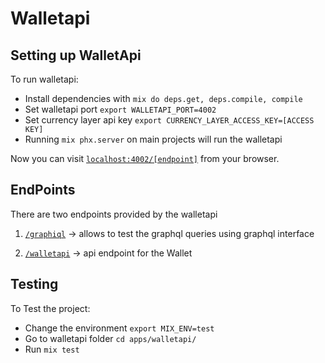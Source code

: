 # Walletapi

## Setting up WalletApi
To run walletapi:

  * Install dependencies with `mix do deps.get, deps.compile, compile`
  * Set walletapi port `export WALLETAPI_PORT=4002`
  * Set currency layer api key `export CURRENCY_LAYER_ACCESS_KEY=[ACCESS KEY]`
  * Running `mix phx.server` on main projects will run the walletapi

Now you can visit [`localhost:4002/[endpoint]`](http://localhost:4002) from your browser.

## EndPoints

There are two endpoints provided by the walletapi

1. [`/graphiql`](http://localhost:4002/graphiql) -> allows to test the graphql queries using graphql interface

2. [`/walletapi`](http://localhost:4002/walletapi) -> api endpoint for the Wallet

## Testing

To Test the project:

  * Change the environment `export MIX_ENV=test`
  * Go to walletapi folder `cd apps/walletapi/`
  * Run `mix test`
